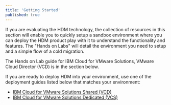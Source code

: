 ```yaml
---
title: 'Getting Started'
published: true
---
```


If you are evaluating the HDM technology, the collection of resources in this section will enable you to quickly setup a sandbox environment where you can deploy the HDM product play with it to understand the functionality and features. The "Hands on Labs" will detail the environment you need to setup and a simple flow of a cold migration.

The Hands on Lab guide for IBM Cloud for VMware Solutions, VMware Cloud Director (VCD) is in the section below.

If you are ready to deploy HDM into your environment, use one of the deployment guides listed below that matches your environment:
* [IBM Cloud for VMware Solutions Shared (VCD)](/hdm%20documentation/vcd#vmware-cloud-director)
* [IBM Cloud for VMware Solutions Dedicated (VCS)](/hdm%20documentation/vcs)